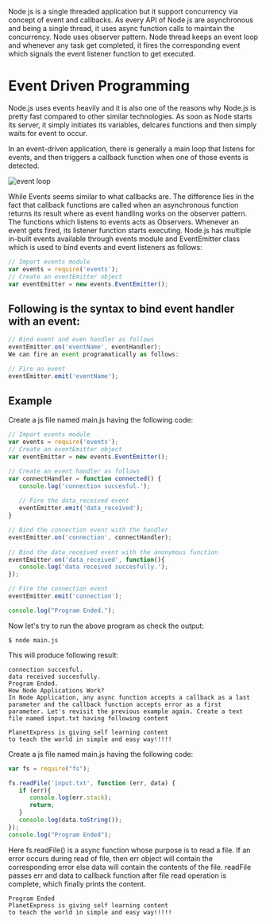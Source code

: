 Node js is a single threaded application but it support concurrency via concept of event and callbacks. As every API of Node js are asynchronous and being a single thread, it uses async function calls to maintain the concurrency. Node uses observer pattern. Node thread keeps an event loop and whenever any task get completed, it fires the corresponding event which signals the event listener function to get executed.

# Event Driven Programming

Node.js uses events heavily and it is also one of the reasons why Node.js is pretty fast compared to other similar technologies. As soon as Node starts its server, it simply initiates its variables, delcares functions and then simply waits for event to occur.

In an event-driven application, there is generally a main loop that listens for events, and then triggers a callback function when one of those events is detected.

![event loop](http://www.tutorialspoint.com/nodejs/images/event_loop.jpg "event loop")

While Events seems similar to what callbacks are. The difference lies in the fact that callback functions are called when an asynchronous function returns its result where as event handling works on the observer pattern. The functions which listens to events acts as Observers. Whenever an event gets fired, its listener function starts executing. Node.js has multiple in-built events available through events module and EventEmitter class which is used to bind events and event listeners as follows:

```javascript
// Import events module
var events = require('events');
// Create an eventEmitter object
var eventEmitter = new events.EventEmitter();
```

## Following is the syntax to bind event handler with an event:

```javascript
// Bind event and even handler as follows
eventEmitter.on('eventName', eventHandler);
We can fire an event programatically as follows:

// Fire an event 
eventEmitter.emit('eventName');
```

## Example

Create a js file named main.js having the following code:

```javascript
// Import events module
var events = require('events');
// Create an eventEmitter object
var eventEmitter = new events.EventEmitter();

// Create an event handler as follows
var connectHandler = function connected() {
   console.log('connection succesful.');
  
   // Fire the data_received event 
   eventEmitter.emit('data_received');
}

// Bind the connection event with the handler
eventEmitter.on('connection', connectHandler);
 
// Bind the data_received event with the anonymous function
eventEmitter.on('data_received', function(){
   console.log('data received succesfully.');
});

// Fire the connection event 
eventEmitter.emit('connection');

console.log("Program Ended.");
```

Now let's try to run the above program as check the output:

```shell
$ node main.js
```

This will produce following result:

```shell
connection succesful.
data received succesfully.
Program Ended.
How Node Applications Work?
In Node Application, any async function accepts a callback as a last parameter and the callback function accepts error as a first parameter. Let's revisit the previous example again. Create a text file named input.txt having following content

PlanetExpress is giving self learning content
to teach the world in simple and easy way!!!!!
```

Create a js file named main.js having the following code:

```javascript
var fs = require("fs");

fs.readFile('input.txt', function (err, data) {
   if (err){
      console.log(err.stack);
      return;
   }
   console.log(data.toString());
});
console.log("Program Ended");
```

Here fs.readFile() is a async function whose purpose is to read a file. If an error occurs during read of file, then err object will contain the corresponding error else data will contain the contents of the file. readFile passes err and data to callback function after file read operation is complete, which finally prints the content.

```shell
Program Ended
PlanetExpress is giving self learning content
to teach the world in simple and easy way!!!!!
```